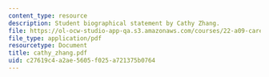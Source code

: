 ```yaml
---
content_type: resource
description: Student biographical statement by Cathy Zhang.
file: https://ol-ocw-studio-app-qa.s3.amazonaws.com/courses/22-a09-career-options-for-biomedical-research-fall-2006/c27619c4a2ae5605f025a721375b0764_cathy_zhang.pdf
file_type: application/pdf
resourcetype: Document
title: cathy_zhang.pdf
uid: c27619c4-a2ae-5605-f025-a721375b0764
---
```

